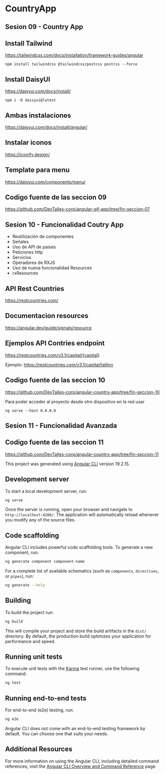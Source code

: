 # CountryApp

## Sesion 09 - Country App

## Install Tailwind
https://tailwindcss.com/docs/installation/framework-guides/angular

``` 
npm install tailwindcss @tailwindcss/postcss postcss --force 
```

## Install DaisyUI 
https://daisyui.com/docs/install/

```
npm i -D daisyui@latest
```
## Ambas instalaciones
https://daisyui.com/docs/install/angular/

## Instalar iconos
https://iconify.design/

## Template para menu
https://daisyui.com/components/menu/


## Codigo fuente de las seccion 09
https://github.com/DevTalles-corp/angular-gif-app/tree/fin-seccion-07


## Sesion 10 - Funcionalidad Coutry App

* Reutilización de componentes
* Señales
* Uso de API de paises
* Peticiones http
* Servicios
* Operadores de RXJS
* Uso de nueva funcionalidad Resources 
* rxResources

## API Rest Countries
https://restcountries.com/

## Documentacion resources
https://angular.dev/guide/signals/resource

## Ejemplos API Contries endpoint
https://restcountries.com/v3.1/capital/{capital}

Ejemplo:
https://restcountries.com/v3.1/capital/tallinn


## Codigo fuente de las seccion 10
https://github.com/DevTalles-corp/angular-country-app/tree/fin-seccion-10


Para poder acceder al proyecto desde otro dispositivo en la red usar
```
ng serve --host 0.0.0.0
```

## Sesion 11 - Funcionalidad Avanzada


## Codigo fuente de las seccion 11

https://github.com/DevTalles-corp/angular-country-app/tree/fin-seccion-11


























This project was generated using [Angular CLI](https://github.com/angular/angular-cli) version 19.2.15.

## Development server

To start a local development server, run:

```bash
ng serve
```

Once the server is running, open your browser and navigate to `http://localhost:4200/`. The application will automatically reload whenever you modify any of the source files.

## Code scaffolding

Angular CLI includes powerful code scaffolding tools. To generate a new component, run:

```bash
ng generate component component-name
```

For a complete list of available schematics (such as `components`, `directives`, or `pipes`), run:

```bash
ng generate --help
```

## Building

To build the project run:

```bash
ng build
```

This will compile your project and store the build artifacts in the `dist/` directory. By default, the production build optimizes your application for performance and speed.

## Running unit tests

To execute unit tests with the [Karma](https://karma-runner.github.io) test runner, use the following command:

```bash
ng test
```

## Running end-to-end tests

For end-to-end (e2e) testing, run:

```bash
ng e2e
```

Angular CLI does not come with an end-to-end testing framework by default. You can choose one that suits your needs.

## Additional Resources

For more information on using the Angular CLI, including detailed command references, visit the [Angular CLI Overview and Command Reference](https://angular.dev/tools/cli) page.
